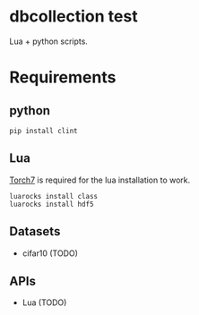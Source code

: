 # dbcollection test #

Lua + python scripts.

# Requirements

## python
```
pip install clint
```

## Lua

[Torch7](https://github.com/torch/torch7) is required for the lua installation to work.

```
luarocks install class
luarocks install hdf5
```

## Datasets 

- cifar10 (TODO)

## APIs
- Lua (TODO)

